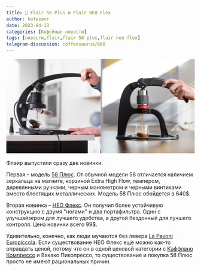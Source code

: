 ```yaml
---
title: 📰 Flair 58 Plus и Flair NEO Flex
author: kofezavr
date: 2023-04-13
categories: [Кофейные новости]
tags: [новости,flair,flair 58 plus,flair neo flex]
telegram-discussion: coffeesaurus/660
--- 
```

![Flair 58 Plus и Flair NEO Flex](/assets/img/posts/23/04/flair.jpg)

Флэир выпустили сразу две новинки.

Первая – модель [58 Плюс](https://www.youtube.com/watch?v=kAVOD2JV5Nc). От обычной модели 58 отличается наличием зеркальца на магните, корзиной Extra High Flow, темпером, деревянными ручками, черным манометром и черными винтиками вместо блестящих металлических. Модель 58 Плюс обойдется в 640$.

Вторая новинка – [НЕО Флекс](https://www.youtube.com/watch?v=t9fVCRmiwXc). Он получил более устойчивую конструкцию с двумя "ногами" и два портафильтра. Один с улучшайзером для лучшего удобства, а другой бездонный для лучшего контроля. Цена новинки всего 99$.

Удивительно, конечно, как люди мучаются без левера [La Pavoni Europiccola](https://www.youtube.com/playlist?list=PLSa5maA4Ple_ij3u-rMLBLswdwApmR4ln). Если существование НЕО Флекс ещё можно как-то оправдать ценой, потому что он в одной ценовой категории с [Каффлано Компрессо](https://www.youtube.com/watch?v=iQ3fDjAe3X0) и Вакако Пикопрессо, то существование и покупка 58 Плюс просто не имеют рациональных причин.